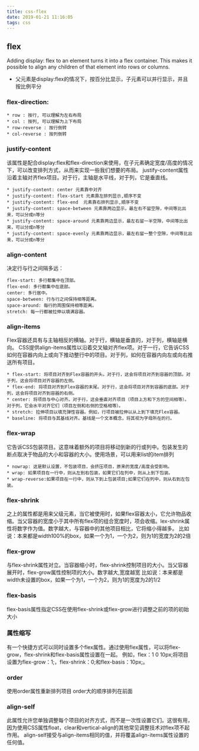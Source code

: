 ```yaml
---
title: css-flex
date: 2019-01-21 11:16:05
tags: css
---
```



## flex 
Adding display: flex to an element turns it into a flex container. This makes it possible to align any children of that element into rows or columns. 
* 父元素是display:flex的情况下，按百分比显示，子元素可以并行显示，并且按比例平分

### flex-direction:

```
* row : 按行, 可以理解为左右布局
* col : 按列, 可以理解为上下布局
* row-reverse : 按行倒转
* col-reverse : 按列倒转
```

### justify-content
该属性是配合display:flex和flex-direction来使用，在子元素确定宽度/高度的情况下，可以改变排列方式，从而来实现一些我们想要的布局。
justify-content属性沿着主轴对齐flex项目。对于行，主轴是水平线，对于列，它是垂直线。


```
* justify-content: center 元素靠中对齐
* justify-content: flex-start 元素靠左排列显示,顺序不变
* justify-content: flex-end  元素靠右排列显示,顺序不变
* justify-content: space-between 元素靠两边显示，最左右不留空隙，中间等比出来，可以分成n等分
* justify-content: space-around 元素靠两边显示，最左右留一半空隙，中间等比出来，可以分成n等分
* justify-content: space-evenly 元素靠两边显示，最左右留一整个空隙，中间等比出来，可以分成n等分
```

### align-content
决定行与行之间隔多远：

```
flex-start: 多行都集中在顶部。
flex-end: 多行都集中在底部。
center: 多行居中。
space-between: 行与行之间保持相等距离。
space-around: 每行的周围保持相等距离。
stretch: 每一行都被拉伸以填满容器。

```
### align-items
Flex容器还具有与主轴相反的横轴。对于行，横轴是垂直的，对于列，横轴是横向。
CSS提供align-items属性以沿着交叉轴对齐flex项。对于一行，它告诉CSS如何在容器内向上或向下推动整行中的项目。对于列，如何在容器内向左或向右推送所有项目。


```
* flex-start: 将项目对齐到Flex容器的开头。对于行，这会将项目对齐到容器的顶部。对于列，这会将项目对齐容器的左侧。
* flex-end: 将项目对齐到Flex容器的末尾。对于行，这会将项目对齐到容器的底部。对于列，这会将项目对齐到容器的右侧。
* center: 将项目与中心对齐。对于行，这会垂直对齐项目（项目上方和下方的空间相等）。对于列，它会水平对齐它们（项目左侧和右侧的空格相等）。
* stretch: 拉伸项目以填充弹性容器。例如，行项目被拉伸以从上到下填充Flex容器。
* baseline: 将项目与其基线对齐。基线是一个文本概念，将其视为字母所在的行。
```

### flex-wrap
它告诉CSS包装项目。这意味着额外的项目将移动到新的行或列中。包装发生的断点取决于物品的大小和容器的大小。使用场景，可以用来list的item排列

```
* nowrap: 这是默认设置，不包装项目，会挤压项目，原来的宽度/高度会受影响。
* wrap: 如果项目在一行中，则从左到右包装，如果它们在列中，则从上到下包装。
* wrap-reverse:如果项目在一行中，则从下到上包装项目;如果它们在列中，则从右到左包装。

```

### flex-shrink
之上的属性都是用来父级元素，当它被使用时，如果flex容器太小，它允许物品收缩。当父容器的宽度小于其中所有flex项的组合宽度时，项会收缩。lex-shrink属性将数字作为值。数字越大，与容器中的其他项目相比，它将缩小得越多。
比如说：本来都是width100%的box，如果一个为1，一个为2，则为1的宽度为2的2倍

### flex-grow
与flex-shrink属性对立。当容器缩小时，flex-shrink控制项目的大小。当父容器展开时，flex-grow属性控制项的大小。数字越大,宽度越宽
比如说：本来都是width未设置的box，如果一个为1，一个为2，则为1的宽度为2的1/2

### flex-basis
flex-basis属性指定CSS在使用flex-shrink或flex-grow进行调整之前的项的初始大小

### 属性缩写
有一个快捷方式可以同时设置多个flex属性。通过使用flex属性，可以将flex-grow，flex-shrink和flex-basis属性设置在一起。
例如，flex：1 0 10px;将项目设置为flex-grow：1;，flex-shrink：0;和flex-basis：10px;。


### order
使用order属性重新排列项目
order大的顺序排列在前面

### align-self
此属性允许您单独调整每个项目的对齐方式，而不是一次性设置它们。这很有用，因为使用CSS属性float，clear和vertical-align的其他常见调整技术对flex项不起作用。
align-self接受与align-items相同的值，并将覆盖align-items属性设置的任何值。


